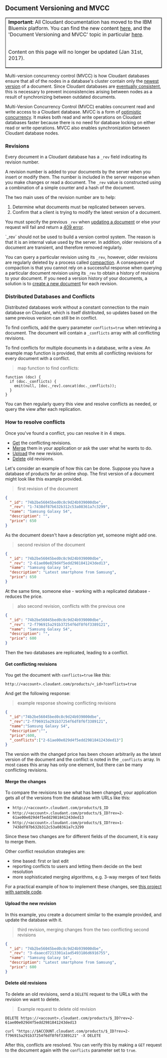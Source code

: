 ## Document Versioning and MVCC

<table border='1'>
<tr>
<td><b>Important:</b> All Cloudant documentation has moved to the IBM Bluemix platform.
You can find the new content
<a href="https://console.ng.bluemix.net/docs/services/Cloudant/getting-started.html">here</a>,
and the 'Document Versioning and MVCC' topic in particular
<a href="https://console.ng.bluemix.net/docs/services/Cloudant/guides/mvcc.html">here</a>.
<br/><br/>
<p>Content on this page will no longer be updated (Jan 31st, 2017).</p>
</td>
</tr>
</table>

Multi-version concurrency control (MVCC) is how Cloudant databases ensure that all of the nodes in a database's cluster contain only the [newest version](document.html) of a document. Since Cloudant databases are [eventually consistent](cap_theorem.html), this is necessary to prevent inconsistencies arising between nodes as a result of synchronizing between outdated documents.

Multi-Version Concurrency Control (MVCC) enables concurrent read and write access to a Cloudant database. MVCC is a form of <a href="http://en.wikipedia.org/wiki/Optimistic_concurrency_control" target="_blank">optimistic concurrency</a>.
It makes both read and write operations on Cloudant databases faster because there is no need for database locking on either read or write operations. MVCC also enables synchronization between Cloudant database nodes.

### Revisions

Every document in a Cloudant database has a `_rev` field indicating its revision number.

A revision number is added to your documents by the server when you insert or modify them.
The number is included in the server response when you make changes or read a document.
The `_rev` value is constructed using a combination of a simple counter and a hash of the document.

The two main uses of the revision number are to help:

1.	Determine what documents must be replicated between servers.
2.	Confirm that a client is trying to modify the latest version of a document.

You must specify the previous `_rev` when [updating a document](document.html#update) or else your request will fail and return a [409 error](http.html#409).

<aside class="warning" role="complementary" aria-label="revnotVCS">`_rev` should not be used to build a version control system.
The reason is that it is an internal value used by the server.
In addition, older revisions of a document are transient, and therefore removed regularly.</aside>

You can query a particular revision using its `_rev`, however, older revisions are regularly deleted by a process called <a href="http://en.wikipedia.org/wiki/Data_compaction" target="blank">compaction</a>.
A consequence of compaction is that you cannot rely on a successful response when querying a particular document revision using its `_rev` to obtain a history of revisions to your document. If you need a version history of your documents, a solution is to [create a new document](document.html#documentCreate) for each revision.

### Distributed Databases and Conflicts

Distributed databases work without a constant connection to the main database on Cloudant, which is itself distributed, so updates based on the same previous version can still be in conflict.

To find conflicts, add the query parameter `conflicts=true` when retrieving a document. The document will contain a `_conflicts` array with all conflicting revisions.

To find conflicts for multiple documents in a database, write a view. An example map function is provided, that emits all conflicting revisions for every document with a conflict.


> map function to find conflicts:

```
function (doc) {
  if (doc._conflicts) {
    emit(null, [doc._rev].concat(doc._conflicts));
  }
}
```

You can then regularly query this view and resolve conflicts as needed, or query the view after each replication.

### How to resolve conflicts

Once you've found a conflict, you can resolve it in 4 steps.

 * [Get](#get-conflicting-revisions) the conflicting revisions.
 * [Merge](#merge-the-changes) them in your application or ask the user what he wants to do.
 * [Upload](#upload-the-new-revision) the new revision.
 * [Delete](#delete-old-revisions) old revisions.

Let's consider an example of how this can be done. Suppose you have a database of products for an online shop. The first version of a document might look like this example provided.

> first revision of the document

```json
{
  "_id": "74b2be56045bed0c8c9d24b939000dbe",
  "_rev": "1-7438df87b632b312c53a08361a7c3299",
  "name": "Samsung Galaxy S4",
  "description": "",
  "price": 650
}
```

As the document doesn't have a description yet, someone might add one.

> second revision of the document

```json
{
  "_id": "74b2be56045bed0c8c9d24b939000dbe",
  "_rev": "2-61ae00e029d4f5edd2981841243ded13",
  "name": "Samsung Galaxy S4",
  "description": "Latest smartphone from Samsung",
  "price": 650
}
```

At the same time, someone else - working with a replicated database - reduces the price.

> also second revision, conflicts with the previous one

```json
{
  "_id": "74b2be56045bed0c8c9d24b939000dbe",
  "_rev": "2-f796915a291b37254f6df8f6f3389121",
  "name": "Samsung Galaxy S4",
  "description": "",
  "price": 600
}
```

Then the two databases are replicated, leading to a conflict.

#### Get conflicting revisions

You get the document with `conflicts=true` like this:

`http://<account>.cloudant.com/products/<_id>?conflicts=true`

And get the following response:

> example response showing conflicting revisions

```json
{
  "_id":"74b2be56045bed0c8c9d24b939000dbe",
  "_rev":"2-f796915a291b37254f6df8f6f3389121",
  "name":"Samsung Galaxy S4",
  "description":"",
  "price":600,
  "_conflicts":["2-61ae00e029d4f5edd2981841243ded13"]
}
```

The version with the changed price has been chosen arbitrarily as the latest version of the document and the conflict is noted in the `_conflicts` array. In most cases this array has only one element, but there can be many conflicting revisions.

#### Merge the changes

To compare the revisions to see what has been changed, your application gets all of the versions from the database with URLs like this:

* `http://<account>.cloudant.com/products/$_ID`
* `http://<account>.cloudant.com/products/$_ID?rev=2-61ae00e029d4f5edd2981841243ded13`
* `http://<account>.cloudant.com/products/$_ID?rev=1-7438df87b632b312c53a08361a7c3299`

Since these two changes are for different fields of the document, it is easy to merge them.

Other conflict resolution strategies are:

* time based: first or last edit
* reporting conflicts to users and letting them decide on the best resolution
* more sophisticated merging algorithms, e.g. 3-way merges of text fields

For a practical example of how to implement these changes, see [this project with sample code](https://github.com/glynnbird/deconflict).

#### Upload the new revision

In this example, you create a document similar to the example provided, and update the database with it.

> third revision, merging changes from the two conflicting second revisions

```json
{
  "_id": "74b2be56045bed0c8c9d24b939000dbe",
  "_rev": "3-daaecd7213301a1ad5493186d6916755",
  "name": "Samsung Galaxy S4",
  "description": "Latest smartphone from Samsung",
  "price": 600
}
```

#### Delete old revisions

To delete an old revisions,
send a `DELETE` request to the URLs with the revision we want to delete.

> Example request to delete old revision

```http
DELETE https://<account>.cloudant.com/products/$_ID?rev=2-61ae00e029d4f5edd2981841243ded13
```

```shell
curl "https://$ACCOUNT.cloudant.com/products/$_ID?rev=2-f796915a291b37254f6df8f6f3389121" -X DELETE
```

After this, conflicts are resolved.
You can verify this by making a `GET` request to the document again with the `conflicts` parameter set to `true`.
